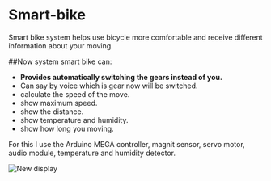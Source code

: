 # Smart-bike

Smart bike system helps use bicycle more comfortable and receive different information about your moving.

##Now system smart bike can:
* __Provides automatically switching the gears instead of you.__
* Can say by voice which is gear now will be switched.
* calculate the speed of the move.
* show maximum speed.
* show the distance.
* show temperature and humidity.
* show how long you moving.

For this I use the Arduino MEGA controller, magnit sensor, servo motor, audio module, temperature and humidity detector.

![New display](https://pp.vk.me/c636122/v636122338/9304/D38TXlD4KO8.jpg)
